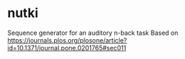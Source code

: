 # nutki
Sequence generator for an auditory n-back task
Based on https://journals.plos.org/plosone/article?id=10.1371/journal.pone.0201765#sec011